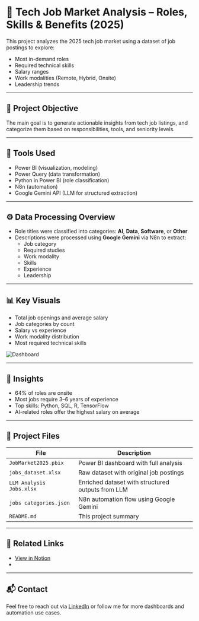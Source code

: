 
# 💼 Tech Job Market Analysis – Roles, Skills & Benefits (2025)

This project analyzes the 2025 tech job market using a dataset of job postings to explore:
- Most in-demand roles
- Required technical skills
- Salary ranges
- Work modalities (Remote, Hybrid, Onsite)
- Leadership trends

---

## 🎯 Project Objective

The main goal is to generate actionable insights from tech job listings, and categorize them based on responsibilities, tools, and seniority levels.

---

## 🧰 Tools Used

- Power BI (visualization, modeling)
- Power Query (data transformation)
- Python in Power BI (role classification)
- N8n (automation)
- Google Gemini API (LLM for structured extraction)

---

## ⚙️ Data Processing Overview

- Role titles were classified into categories: **AI**, **Data**, **Software**, or **Other**
- Descriptions were processed using **Google Gemini** via N8n to extract:
  - Job category
  - Required studies
  - Work modality
  - Skills
  - Experience
  - Leadership

---

## 📊 Key Visuals

- Total job openings and average salary
- Job categories by count
- Salary vs experience
- Work modality distribution
- Most required technical skills

![Dashboard](images/dashboard_1.png)

---

## 📌 Insights

- 64% of roles are onsite
- Most jobs require 3–6 years of experience
- Top skills: Python, SQL, R, TensorFlow
- AI-related roles offer the highest salary on average

---

## 📂 Project Files

| File | Description |
|------|-------------|
| `JobMarket2025.pbix` | Power BI dashboard with full analysis |
| `jobs_dataset.xlsx` | Raw dataset with original job postings |
| `LLM Analysis Jobs.xlsx` | Enriched dataset with structured outputs from LLM |
| `jobs categories.json` | N8n automation flow using Google Gemini |
| `README.md` | This project summary |

---

## 🔗 Related Links

- [View in Notion](https://www.notion.so/Tech-Job-Market-Analysis-2025-236ceee0eafa81d49d68feb7ec4ec681) 
- 

---

## 📬 Contact

Feel free to reach out via [LinkedIn](https://www.linkedin.com/in/estefania-cervera/) or follow me for more dashboards and automation use cases.
